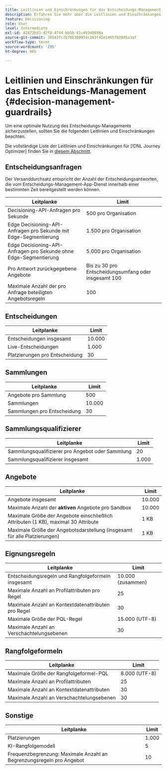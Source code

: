 ```yaml
---
title: Leitlinien und Einschränkungen für das Entscheidungs-Management
description: Erfahren Sie mehr über die Leitlinien und Einschränkungen für das Entscheidungs-Management.
feature: Decisioning
role: User
level: Intermediate
exl-id: d2872bd3-42f8-4744-bb5b-41c49340098a
source-git-commit: 70543fc2b70b388934c1b3f45e5405f02895a3af
workflow-type: tm+mt
source-wordcount: '295'
ht-degree: 96%

---
```


# Leitlinien und Einschränkungen für das Entscheidungs-Management {#decision-management-guardrails}

Um eine optimale Nutzung des Entscheidungs-Managements sicherzustellen, sollten Sie die folgenden Leitlinien und Einschränkungen beachten.

Die vollständige Liste der Leitlinien und Einschränkungen für [!DNL Journey Optimizer] finden Sie in [diesem Abschnitt](../start/guardrails.md).

## Entscheidungsanfragen

Der Versanddurchsatz entspricht der Anzahl der Entscheidungsantworten, die vom Entscheidungs-Management-App-Dienst innerhalb einer bestimmten Zeit bereitgestellt werden können.

| Leitplanke | Limit |
| ------- | ------- |
| Decisioning-API-Anfragen pro Sekunde | 500 pro Organisation |
| Edge Decisioning-API-Anfragen pro Sekunde mit Edge-Segmentierung | 1.500 pro Organisation |
| Edge Decisioning-API-Anfragen pro Sekunde ohne Edge-Segmentierung | 5.000 pro Organisation |
| Pro Antwort zurückgegebene Angebote | Bis zu 30 pro Entscheidungsumfang oder insgesamt 100 |
| Maximale Anzahl der pro Anfrage beteiligten Angebotsregeln | 100 |

## Entscheidungen

| Leitplanke | Limit |
| ------- | ------- |
| Entscheidungen insgesamt | 10.000 |
| Live-Entscheidungen | 1.000 |
| Platzierungen pro Entscheidung | 30 |

## Sammlungen

| Leitplanke | Limit |
| ------- | ------- |
| Angebote pro Sammlung | 500 |
| Sammlungen | 10.000 |
| Sammlungen pro Entscheidung | 30 |

## Sammlungsqualifizierer

| Leitplanke | Limit |
| ------- | ------- |
| Sammlungsqualifizierer pro Angebot oder Sammlung | 20 |
| Sammlungsqualifizierer insgesamt | 1.000 |

## Angebote

| Leitplanke | Limit |
| ------- | ------- |
| Angebote insgesamt | 10.000 |
| Maximale Anzahl der **aktiven** Angebote pro Sandbox | 10.000 |
| Maximale Größe der Angebote einschließlich Attributen (1 KB), maximal 30 Attribute | 1 KB |
| Maximale Größe der Angebotsdarstellung (insgesamt für alle Platzierungen) | 1 KB |

## Eignungsregeln

| Leitplanke | Limit |
| ------- | ------- |
| Entscheidungsregeln und Rangfolgeformeln insgesamt | 10.000 (zusammen) |
| Maximale Anzahl an Profilattributen pro Regel | 25 |
| Maximale Anzahl an Kontextdatenattributen pro Regel | 30 |
| Maximale Größe der PQL-Regel | 15.000 (UTF-8) |
| Maximale Anzahl an Verschachtelungsebenen | 30 |

## Rangfolgeformeln

| Leitplanke | Limit |
| ------- | ------- |
| Maximale Größe der Rangfolgeformel-PQL | 8.000 (UTF-8) |
| Maximale Anzahl an Profilattributen | 25 |
| Maximale Anzahl an Kontextdatenattributen | 30 |
| Maximale Anzahl an Verschachtelungsebenen | 30 |

## Sonstige

| Leitplanke | Limit |
| ------- | ------- |
| Platzierungen | 1.000 |
| KI-Rangfolgemodell | 5 |
| Frequenzbegrenzung: Maximale Anzahl an Begrenzungsregeln pro Angebot | 10 |
